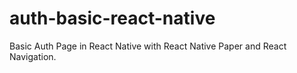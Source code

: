 # auth-basic-react-native

Basic Auth Page in React Native with React Native Paper and React Navigation.
